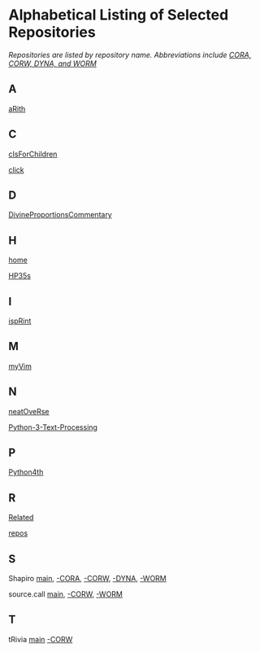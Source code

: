 Alphabetical Listing of Selected Repositories
=============================================

_Repositories are listed by repository name. Abbreviations include
[CORA, CORW, DYNA, and WORM](https://github.com/dmparrishphd/repos/blob/main/Files/CORW/0/conventions.md#storageDiscipline)_


A
-

[aRith](https://github.com/dmparrishphd/aRith)

C
-

[cIsForChildren](
https://github.com/dmparrishphd/cIsForChildren
)

[click](
https://github.com/dmparrishphd/click
)

D
-

[DivineProportionsCommentary](
https://github.com/dmparrishphd/DivineProportionsCommentary
)

H
-

[home](
https://github.com/dmparrishphd/home
)

[HP35s](
https://github.com/dmparrishphd/HP35s
)

I
-

[ispRint](https://github.com/dmparrishphd/ispRint)

M
-

[myVim](
https://github.com/dmparrishphd/myVim
)

N
-

[neatOveRse](
https://github.com/dmparrishphd/neatOveRse
)

[Python-3-Text-Processing](
https://github.com/dmparrishphd/Python-3-Text-Processing
)

P
-

[Python4th](
https://github.com/dmparrishphd/Python4th
)

R
-

[Related](
https://github.com/dmparrishphd/Related
)

[repos](https://github.com/dmparrishphd/repos)

S
-

Shapiro
[main](https://github.com/dmparrishphd/Shapiro),
[-CORA](https://github.com/dmparrishphd/Shapiro-CORA),
[-CORW](https://github.com/dmparrishphd/Shapiro-CORW),
[-DYNA](https://github.com/dmparrishphd/Shapiro-DYNA),
[-WORM](https://github.com/dmparrishphd/Shapiro)

source.call
[main](https://github.com/dmparrishphd/source.call-CORW),
[-CORW](https://github.com/dmparrishphd/source.call-CORW),
[-WORM](https://github.com/dmparrishphd/source.call-WORM)

T
-

tRivia
[main](https://github.com/dmparrishphd/tRivia)
[-CORW](https://github.com/dmparrishphd/tRivia-CORW)

